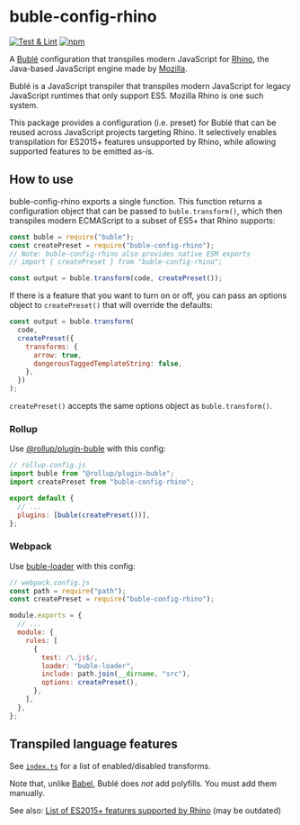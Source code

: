 # buble-config-rhino

[![Test & Lint](https://github.com/pastelmind/buble-config-rhino/actions/workflows/test.yml/badge.svg)](https://github.com/pastelmind/buble-config-rhino/actions/workflows/test.yml) [![npm](https://img.shields.io/npm/v/buble-config-rhino)](https://www.npmjs.com/package/buble-config-rhino)

A [Bublé] configuration that transpiles modern JavaScript for [Rhino], the
Java-based JavaScript engine made by [Mozilla].

Bublé is a JavaScript transpiler that transpiles modern JavaScript for legacy
JavaScript runtimes that only support ES5. Mozilla Rhino is one such system.

This package provides a configuration (i.e. preset) for Bublé that can be
reused across JavaScript projects targeting Rhino. It selectively enables
transpilation for ES2015+ features unsupported by Rhino, while allowing
supported features to be emitted as-is.

## How to use

buble-config-rhino exports a single function. This function returns a
configuration object that can be passed to `buble.transform()`, which then
transpiles modern ECMAScript to a subset of ES5+ that Rhino supports:

```js
const buble = require("buble");
const createPreset = require("buble-config-rhino");
// Note: buble-config-rhino also provides native ESM exports
// import { createPreset } from "buble-config-rhino";

const output = buble.transform(code, createPreset());
```

If there is a feature that you want to turn on or off, you can pass an options
object to `createPreset()` that will override the defaults:

```js
const output = buble.transform(
  code,
  createPreset({
    transforms: {
      arrow: true,
      dangerousTaggedTemplateString: false,
    },
  })
);
```

`createPreset()` accepts the same options object as `buble.transform()`.

### Rollup

Use [@rollup/plugin-buble](https://github.com/rollup/plugins/tree/master/packages/buble)
with this config:

```js
// rollup.config.js
import buble from "@rollup/plugin-buble";
import createPreset from "buble-config-rhino";

export default {
  // ...
  plugins: [buble(createPreset())],
};
```

### Webpack

Use [buble-loader](https://github.com/sairion/buble-loader) with this config:

```js
// webpack.config.js
const path = require("path");
const createPreset = require("buble-config-rhino");

module.exports = {
  // ...
  module: {
    rules: [
      {
        test: /\.js$/,
        loader: "buble-loader",
        include: path.join(__dirname, "src"),
        options: createPreset(),
      },
    ],
  },
};
```

## Transpiled language features

See [`index.ts`](./index.ts) for a list of enabled/disabled transforms.

Note that, unlike [Babel], Bublé does _not_ add polyfills. You must add them
manually.

See also: [List of ES2015+ features supported by Rhino](https://mozilla.github.io/rhino/compat/engines.html)
(may be outdated)

[babel]: https://babeljs.io/
[bublé]: https://github.com/bublejs/buble
[mozilla]: http://www.mozilla.org/
[rhino]: https://github.com/mozilla/rhino
